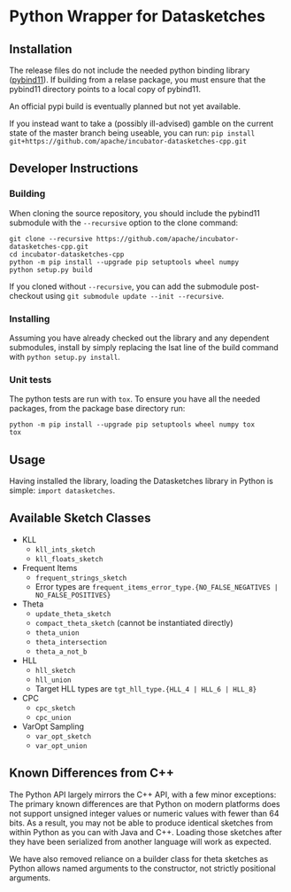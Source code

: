 # Python Wrapper for Datasketches

## Installation

The release files do not include the needed python binding library ([pybind11](https://github.com/pybind/pybind11)). If building
from a relase package, you must ensure that the pybind11 directory points to a local copy of pybind11.

An official pypi build is eventually planned but not yet available.

If you instead want to take a (possibly ill-advised) gamble on the current state of the master branch being useable, you can run:
```pip install git+https://github.com/apache/incubator-datasketches-cpp.git```

## Developer Instructions

### Building

When cloning the source repository, you should include the pybind11 submodule with the `--recursive` option to the clone command:
```
git clone --recursive https://github.com/apache/incubator-datasketches-cpp.git
cd incubator-datasketches-cpp
python -m pip install --upgrade pip setuptools wheel numpy
python setup.py build
```

If you cloned without `--recursive`, you can add the submodule post-checkout using `git submodule update --init --recursive`.

### Installing

Assuming you have already checked out the library and any dependent submodules, install by simply replacing the lsat
line of the build command with `python setup.py install`.

### Unit tests

The python tests are run with `tox`. To ensure you have all the needed packages, from the package base directory run:
```
python -m pip install --upgrade pip setuptools wheel numpy tox
tox
```

## Usage

Having installed the library, loading the Datasketches library in Python is simple: `import datasketches`.

## Available Sketch Classes

- KLL
    - `kll_ints_sketch`
    - `kll_floats_sketch`
- Frequent Items
    - `frequent_strings_sketch`
    - Error types are `frequent_items_error_type.{NO_FALSE_NEGATIVES | NO_FALSE_POSITIVES}`
- Theta
    - `update_theta_sketch`
    - `compact_theta_sketch` (cannot be instantiated directly)
    - `theta_union`
    - `theta_intersection`
    - `theta_a_not_b`
- HLL
    - `hll_sketch`
    - `hll_union`
    - Target HLL types are `tgt_hll_type.{HLL_4 | HLL_6 | HLL_8}`
- CPC
    - `cpc_sketch`
    - `cpc_union`
- VarOpt Sampling
    - `var_opt_sketch`
    - `var_opt_union`

## Known Differences from C++

The Python API largely mirrors the C++ API, with a few minor exceptions: The primary known differences are that Python on modern platforms does not support unsigned integer values or numeric values with fewer than 64 bits. As a result, you may not be able to produce identical sketches from within Python as you can with Java and C++. Loading those sketches after they have been serialized from another language will work as expected.

We have also removed reliance on a builder class for theta sketches as Python allows named arguments to the constructor, not strictly positional arguments.
